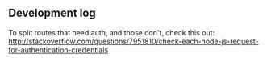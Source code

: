 Development log
----

To split routes that need auth, and those don't, check this out:
http://stackoverflow.com/questions/7951810/check-each-node-js-request-for-authentication-credentials